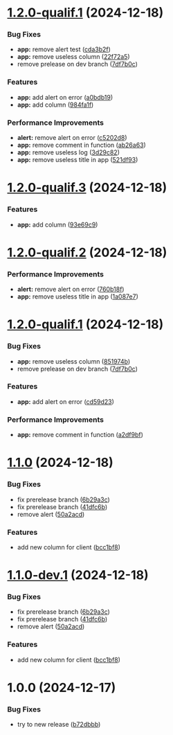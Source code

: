 # [1.2.0-qualif.1](https://github.com/ItAntoninR/semantic-gitmoji-release-test/compare/v1.1.0...v1.2.0-qualif.1) (2024-12-18)


### Bug Fixes

* **app:** remove alert test ([cda3b2f](https://github.com/ItAntoninR/semantic-gitmoji-release-test/commit/cda3b2fc406b77514ffee7c3c472a4ae91434f27))
* **app:** remove useless column ([22f72a5](https://github.com/ItAntoninR/semantic-gitmoji-release-test/commit/22f72a581e77a0d4c7cd01e9cfb279e553b26129))
* remove prelease on dev branch ([7df7b0c](https://github.com/ItAntoninR/semantic-gitmoji-release-test/commit/7df7b0c5ce060fd7d829c8d2e5d849071f67855c))


### Features

* **app:** add alert on error ([a0bdb19](https://github.com/ItAntoninR/semantic-gitmoji-release-test/commit/a0bdb195242eb6ed9f0b032a48014a30f3b44431))
* **app:** add column ([984fa1f](https://github.com/ItAntoninR/semantic-gitmoji-release-test/commit/984fa1fece46b63af432f99ab9de12b9d73a3a75))


### Performance Improvements

* **alert:** remove alert on error ([c5202d8](https://github.com/ItAntoninR/semantic-gitmoji-release-test/commit/c5202d8c3ed339395fb1a728e039cf8c819655e7))
* **app:** remove comment in function ([ab26a63](https://github.com/ItAntoninR/semantic-gitmoji-release-test/commit/ab26a635f3be74c2b134d5c1bc43208894330c6d))
* **app:** remove useless log ([3d29c82](https://github.com/ItAntoninR/semantic-gitmoji-release-test/commit/3d29c823b42f1f464a27a5120055bdc4437d95ed))
* **app:** remove useless title in app ([521df93](https://github.com/ItAntoninR/semantic-gitmoji-release-test/commit/521df93bf0e0d9d2e93b528ff4bee7093c627b66))

# [1.2.0-qualif.3](https://github.com/ItAntoninR/semantic-gitmoji-release-test/compare/v1.2.0-qualif.2...v1.2.0-qualif.3) (2024-12-18)


### Features

* **app:** add column ([93e69c9](https://github.com/ItAntoninR/semantic-gitmoji-release-test/commit/93e69c9c685d7c7df84b81d17de48eca85f9a6d7))

# [1.2.0-qualif.2](https://github.com/ItAntoninR/semantic-gitmoji-release-test/compare/v1.2.0-qualif.1...v1.2.0-qualif.2) (2024-12-18)


### Performance Improvements

* **alert:** remove alert on error ([760b18f](https://github.com/ItAntoninR/semantic-gitmoji-release-test/commit/760b18fa07038c50f2c2721f81a94755b2e19be4))
* **app:** remove useless title in app ([1a087e7](https://github.com/ItAntoninR/semantic-gitmoji-release-test/commit/1a087e7072056193d104f1b3e5c3c7454e967bec))

# [1.2.0-qualif.1](https://github.com/ItAntoninR/semantic-gitmoji-release-test/compare/v1.1.0...v1.2.0-qualif.1) (2024-12-18)


### Bug Fixes

* **app:** remove useless column ([851974b](https://github.com/ItAntoninR/semantic-gitmoji-release-test/commit/851974b2f09dfe02dbdac46f3e940f0e7c17d40d))
* remove prelease on dev branch ([7df7b0c](https://github.com/ItAntoninR/semantic-gitmoji-release-test/commit/7df7b0c5ce060fd7d829c8d2e5d849071f67855c))


### Features

* **app:** add alert on error ([cd59d23](https://github.com/ItAntoninR/semantic-gitmoji-release-test/commit/cd59d23ca2da194a56d46338aff579a76f06904e))


### Performance Improvements

* **app:** remove comment in function ([a2df9bf](https://github.com/ItAntoninR/semantic-gitmoji-release-test/commit/a2df9bf3adb3118e105112b012b07a0f49806e9f))

# [1.1.0](https://github.com/ItAntoninR/semantic-gitmoji-release-test/compare/v1.0.0...v1.1.0) (2024-12-18)


### Bug Fixes

* fix prerelease branch ([6b29a3c](https://github.com/ItAntoninR/semantic-gitmoji-release-test/commit/6b29a3c5b95fc636976d6d8465bd0e1a4a34bea0))
* fix prerelease branch ([41dfc6b](https://github.com/ItAntoninR/semantic-gitmoji-release-test/commit/41dfc6b12ea0a6dff7f471961a29db2273da61c4))
* remove alert ([50a2acd](https://github.com/ItAntoninR/semantic-gitmoji-release-test/commit/50a2acde93084116814966fe2aa4c9456dc51b78))


### Features

* add new column for client ([bcc1bf8](https://github.com/ItAntoninR/semantic-gitmoji-release-test/commit/bcc1bf8b1fb0b288cbc6d529f443a3af57ef50f5))

# [1.1.0-dev.1](https://github.com/ItAntoninR/semantic-gitmoji-release-test/compare/v1.0.0...v1.1.0-dev.1) (2024-12-18)


### Bug Fixes

* fix prerelease branch ([6b29a3c](https://github.com/ItAntoninR/semantic-gitmoji-release-test/commit/6b29a3c5b95fc636976d6d8465bd0e1a4a34bea0))
* fix prerelease branch ([41dfc6b](https://github.com/ItAntoninR/semantic-gitmoji-release-test/commit/41dfc6b12ea0a6dff7f471961a29db2273da61c4))
* remove alert ([50a2acd](https://github.com/ItAntoninR/semantic-gitmoji-release-test/commit/50a2acde93084116814966fe2aa4c9456dc51b78))


### Features

* add new column for client ([bcc1bf8](https://github.com/ItAntoninR/semantic-gitmoji-release-test/commit/bcc1bf8b1fb0b288cbc6d529f443a3af57ef50f5))

# 1.0.0 (2024-12-17)


### Bug Fixes

* try to new release ([b72dbbb](https://github.com/ItAntoninR/semantic-gitmoji-release-test/commit/b72dbbb89bdb83f7e2991e31b438dd95dfe9bbb4))
